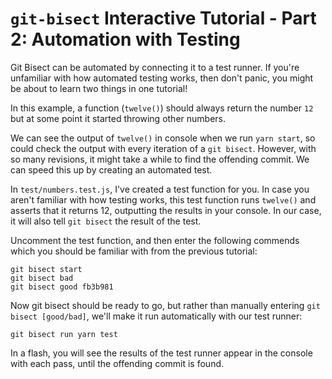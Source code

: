 # `git-bisect` Interactive Tutorial - Part 2: Automation with Testing

Git Bisect can be automated by connecting it to a test runner. If you're unfamiliar with how automated testing works, then don't panic, you might be about to learn two things in one tutorial!

In this example, a function (`twelve()`) should always return the number `12` but at some point it started throwing other numbers. 

We can see the output of `twelve()` in console when we run `yarn start`, so could check the output with every iteration of a `git bisect`. However, with so many revisions, it might take a while to find the offending commit. We can speed this up by creating an automated test.

In `test/numbers.test.js`, I've created a test function for you. In case you aren't familiar with how testing works, this test function runs `twelve()` and asserts that it returns 12, outputting the results in your console. In our case, it will also tell `git bisect` the result of the test.

Uncomment the test function, and then enter the following commends which you should be familiar with from the previous tutorial:

```
git bisect start
git bisect bad
git bisect good fb3b981
```

Now git bisect should be ready to go, but rather than manually entering `git bisect [good/bad]`, we'll make it run automatically with our test runner:

`git bisect run yarn test`

In a flash, you will see the results of the test runner appear in the console with each pass, until the offending commit is found.
